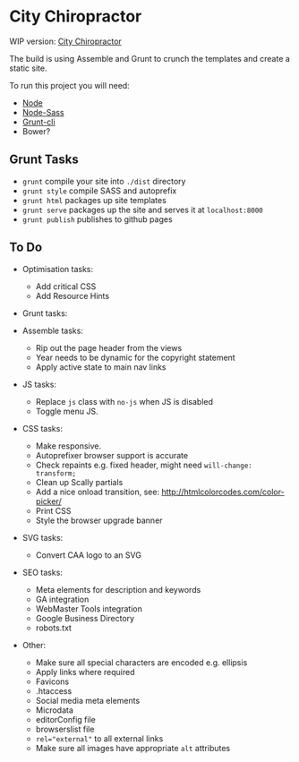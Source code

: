 # City Chiropractor

WIP version: [City Chiropractor](http://kllevin.github.io/citychiropractor/)

The build is using Assemble and Grunt to crunch the templates and create a
static site.

To run this project you will need:
- [Node](http://nodejs.org/)
- [Node-Sass](https://npmjs.org/package/node-sass)
- [Grunt-cli](http://gruntjs.com/)
- Bower?

## Grunt Tasks

- `grunt` compile your site into `./dist` directory
- `grunt style` compile SASS and autoprefix
- `grunt html` packages up site templates
- `grunt serve` packages up the site and serves it at `localhost:8000`
- `grunt publish` publishes to github pages

## To Do

- Optimisation tasks:
  - Add critical CSS
  - Add Resource Hints

- Grunt tasks:

- Assemble tasks:
  - Rip out the page header from the views
  - Year needs to be dynamic for the copyright statement
  - Apply active state to main nav links

- JS tasks:
  - Replace `js` class with `no-js` when JS is disabled
  - Toggle menu JS.

- CSS tasks:
  - Make responsive.
  - Autoprefixer browser support is accurate
  - Check repaints e.g. fixed header, might need `will-change: transform;`
  - Clean up Scally partials
  - Add a nice onload transition, see: http://htmlcolorcodes.com/color-picker/
  - Print CSS
  - Style the browser upgrade banner

- SVG tasks:
  - Convert CAA logo to an SVG

- SEO tasks:
  - Meta elements for description and keywords
  - GA integration
  - WebMaster Tools integration
  - Google Business Directory
  - robots.txt

- Other:
  - Make sure all special characters are encoded e.g. ellipsis
  - Apply links where required
  - Favicons
  - .htaccess
  - Social media meta elements
  - Microdata
  - editorConfig file
  - browserslist file
  - `rel="external"` to all external links
  - Make sure all images have appropriate `alt` attributes
